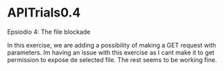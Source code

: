 # APITrials0.4
Epsiodio 4: The file blockade


In this exercise, we are adding a possibility of making a GET request with parameters. 
Im having an issue with this exercise as I cant make it to get permission to expose de selected file. The rest seems to be working fine.
